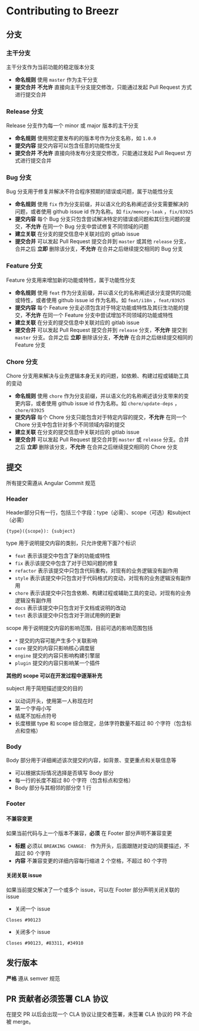 # Contributing to Breezr

## 分支

### 主干分支

主干分支作为当前功能的稳定版本分支

- **命名规则** 使用 `master` 作为主干分支
- **提交合并** **不允许** 直接向主干分支提交修改，只能通过发起 Pull Request 方式进行提交合并

### Release 分支

Release 分支作为每一个 minor 或 major 版本的主干分支

- **命名规则** 使用预定要发布的的版本号作为分支名称，如 `1.0.0`
- **提交内容** 提交内容可以包含任意的功能性分支
- **提交合并** **不允许** 直接向待发布分支提交修改，只能通过发起 Pull Request 方式进行提交合并

### Bug 分支

Bug 分支用于修复并解决不符合程序预期的错误或问题，属于功能性分支

- **命名规则** 使用 `fix` 作为分支前缀，并以语义化的名称阐述该分支需要解决的问题，或者使用 github issue id 作为名称。如 `fix/memory-leak` ，`fix/83925`
- **提交内容** 每个 Bug 分支只包含尝试解决特定的错误或问题和其衍生问题的提交，**不允许** 在同一个 Bug 分支中尝试修复不同领域的问题
- **建立关联** 在分支的提交信息中关联对应的 gitlab issue
- **提交合并** 可以发起 Pull Request 提交合并到 `master` 或其他 `release` 分支，合并之后 **立即** 删除该分支，**不允许** 在合并之后继续提交相同的 Bug 分支

### Feature 分支

Feature 分支用来增加新的功能或特性，属于功能性分支

- **命名规则** 使用 `feat` 作为分支前缀，并以语义化的名称阐述该分支提供的功能或特性，或者使用 github issue id 作为名称。如 `feat/i18n` ，`feat/83925`
- **提交内容** 每个 Feature 分支必须包含对于特定功能或特性及其衍生功能的提交，**不允许** 在同一个 Feature 分支中尝试增加不同领域的功能或特性
- **建立关联** 在分支的提交信息中关联对应的 gitlab issue
- **提交合并** 可以发起 Pull Request 提交合并到 `release` 分支，**不允许** 提交到 `master` 分支。合并之后 **立即** 删除该分支，**不允许** 在合并之后继续提交相同的 Feature 分支

### Chore 分支

Chore 分支用来解决与业务逻辑本身无关的问题，如依赖、构建过程或辅助工具的变动

- **命名规则** 使用 `chore` 作为分支前缀，并以语义化的名称阐述该分支带来的变更内容，或者使用 github issue id 作为名称。如 `chore/update-deps` ，`chore/83925`
- **提交内容** 每个 Chore 分支只能包含对于特定内容的提交，**不允许** 在同一个 Chore 分支中包含针对多个不同领域内容的提交
- **建立关联** 在分支的提交信息中关联对应的 gitlab issue
- **提交合并** 可以发起 Pull Request 提交合并到 `master` 或 `release` 分支。合并之后 **立即** 删除该分支，**不允许** 在合并之后继续提交相同的 Chore 分支

## 提交

所有提交需遵从 Angular Commit 规范

### Header

Header部分只有一行，包括三个字段：type（必需）、scope（可选）和subject（必需）

```
{type}({scope}): {subject}
```

type 用于说明提交内容的类别，只允许使用下面7个标识

- `feat` 表示该提交中包含了新的功能或特性
- `fix` 表示该提交中包含了对于已知问题的修复
- `refactor` 表示该提交中只包含代码重构，对现有的业务逻辑没有副作用
- `style` 表示该提交中只包含对于代码格式的变动，对现有的业务逻辑没有副作用
- `chore` 表示该提交中只包含依赖、构建过程或辅助工具的变动，对现有的业务逻辑没有副作用
- `docs` 表示该提交中只包含对于文档或说明的改动
- `test` 表示该提交中只包含对于测试用例的更新

scope 用于说明提交内容的影响范围，目前可选的影响范围包括

- `*` 提交的内容可能产生多个关联影响
- `core` 提交的内容只影响核心调度层
- `engine` 提交的内容只影响构建引擎层
- `plugin` 提交的内容只影响某一个插件

__其他的 scope 可以在开发过程中逐渐补充__

subject 用于简短描述提交的目的

- 以动词开头，使用第一人称现在时
- 第一个字母小写
- 结尾不加标点符号
- 长度根据 type 和 scope 综合限定，总体字符数量不超过 80 个字符（包含标点和空格）

### Body

Body 部分用于详细阐述该次提交的内容，如背景、变更重点和关联信息等

- 可以根据实际情况选择是否填写 Body 部分
- 每一行的长度不超过 80 个字符（包含标点和空格）
- Body 部分与其相邻的部分空 1 行

### Footer

#### 不兼容变更

如果当前代码与上一个版本不兼容，**必须** 在 Footer 部分声明不兼容变更

- **标题** 必须以 `BREAKING CHANGE: ` 作为开头，后面跟随对变动的简要描述，不超过 80 个字符
- **内容** 不兼容变更的详细内容每行缩进 2 个空格，不超过 80 个字符

#### 关闭关联 issue

如果当前提交解决了一个或多个 issue，可以在 Footer 部分声明关闭关联的 issue

- 关闭一个 issue

```
Closes #90123
```

- 关闭多个 issue

```
Closes #90123, #83311, #34910
```

## 发行版本

**严格** 遵从 semver 规范

## PR 贡献者必须签署 CLA 协议

在提交 PR 以后会出现一个 CLA 协议让提交者签署，未签署 CLA 协议的 PR 不会被 merge。
